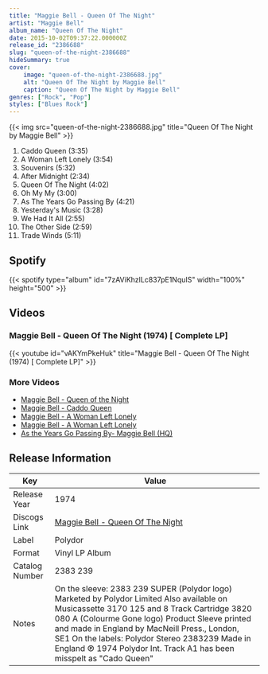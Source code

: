 ```yaml
---
title: "Maggie Bell - Queen Of The Night"
artist: "Maggie Bell"
album_name: "Queen Of The Night"
date: 2015-10-02T09:37:22.000000Z
release_id: "2386688"
slug: "queen-of-the-night-2386688"
hideSummary: true
cover:
    image: "queen-of-the-night-2386688.jpg"
    alt: "Queen Of The Night by Maggie Bell"
    caption: "Queen Of The Night by Maggie Bell"
genres: ["Rock", "Pop"]
styles: ["Blues Rock"]
---
```


{{< img src="queen-of-the-night-2386688.jpg" title="Queen Of The Night by Maggie Bell" >}}

<!-- section break -->

1. Caddo Queen (3:35)
2. A Woman Left Lonely (3:54)
3. Souvenirs (5:32)
4. After Midnight (2:34)
5. Queen Of The Night (4:02)
6. Oh My My (3:00)
7. As The Years Go Passing By (4:21)
8. Yesterday's Music (3:28)
9. We Had It All (2:55)
10. The Other Side (2:59)
11. Trade Winds (5:11)

<!-- section break -->


## Spotify
{{< spotify type="album" id="7zAViKhzlLc837pE1NquIS" width="100%" height="500" >}}



## Videos
### Maggie Bell - Queen Of The Night (1974) [ Complete LP]
{{< youtube id="vAKYmPkeHuk" title="Maggie Bell - Queen Of The Night (1974) [ Complete LP]" >}}<br>

### More Videos

- [Maggie Bell - Queen of the Night](https://www.youtube.com/watch?v=QXA3n769Jdg)
- [Maggie Bell - Caddo Queen](https://www.youtube.com/watch?v=sY8uBUavak0)
- [Maggie Bell  -  A Woman Left Lonely](https://www.youtube.com/watch?v=rdL9thGP0b4)
- [Maggie Bell - A Woman Left Lonely](https://www.youtube.com/watch?v=q8Em1G6Fl1U)
- [As the Years Go Passing By- Maggie Bell (HQ)](https://www.youtube.com/watch?v=vDidE0uVpjA)


## Release Information
|  Key           | Value                                                |
| ---------------| ---------------------------------------------------- |
| Release Year   | 1974                                   |
| Discogs Link   | [Maggie Bell - Queen Of The Night](https://www.discogs.com/release/2386688-Maggie-Bell-Queen-Of-The-Night) |
| Label          | Polydor |
| Format         | Vinyl LP Album |
| Catalog Number | 2383 239 |
| Notes | On the sleeve: 2383 239 SUPER (Polydor logo) Marketed by Polydor Limited Also available on Musicassette 3170 125 and 8 Track Cartridge 3820 080 A (Colourme Gone logo) Product Sleeve printed and made in England by MacNeill Press., London, SE1   On the labels: Polydor Stereo 2383239 Made in England ℗ 1974 Polydor Int. Track A1 has been misspelt as "Cado Queen" |